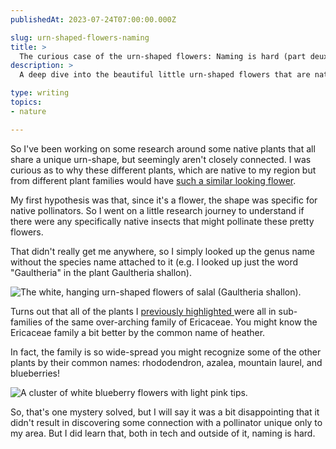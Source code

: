 ```yaml
---
publishedAt: 2023-07-24T07:00:00.000Z

slug: urn-shaped-flowers-naming
title: >
  The curious case of the urn-shaped flowers: Naming is hard (part deux)
description: >
  A deep dive into the beautiful little urn-shaped flowers that are native to my region (and apparently a lot of other ones, too).

type: writing
topics:
- nature

---
```


So I've been working on some research around some native plants that all share a unique urn-shape, but seemingly aren't closely connected. I was curious as to why these different plants, which are native to my region but from different plant families would have [such a similar looking flower](https://marisamorby.com/urn-shaped-flowers/).  
  
My first hypothesis was that, since it's a flower, the shape was specific for native pollinators. So I went on a little research journey to understand if there were any specifically native insects that might pollinate these pretty flowers.  
  
That didn't really get me anywhere, so I simply looked up the genus name without the species name attached to it (e.g. I looked up just the word "Gaultheria" in the plant Gaultheria shallon).   


![The white, hanging urn-shaped flowers of salal (Gaultheria shallon).](https://cdn.sanity.io/images/xq50spjj/production/65aa5b2c7f1bb0d590968af670e4879432a91905-1174x1176.png)

  
Turns out that all of the plants I [previously highlighted ](https://marisamorby.com/urn-shaped-flowers/)were﻿ all in sub-families of the same over-arching family of Ericaceae. You might know the Ericaceae family a bit better by the common name of heather.

In fact, the family is so wide-spread you might recognize some of the other plants by their common names: rhododendron﻿, azalea, mountain laurel, and blueberries!  


![A cluster of white blueberry flowers with light pink tips.](https://cdn.sanity.io/images/xq50spjj/production/bed8519245fb596dc6bdd2f758c8d0d1f664f9fb-752x738.png)

So, that's one mystery solved, but I will say it was a bit disappointing that it didn't result in discovering some connection with a pollinator unique only to my area. But I did learn that, both in tech and outside of it, naming is hard.
